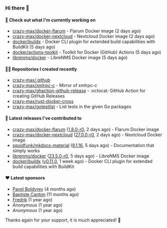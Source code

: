 ### Hi there 👋

#### 👷 Check out what I'm currently working on

- [crazy-max/docker-flarum](https://github.com/crazy-max/docker-flarum) - Flarum Docker image (2 days ago)
- [crazy-max/docker-nextcloud](https://github.com/crazy-max/docker-nextcloud) - Nextcloud Docker image (2 days ago)
- [docker/buildx](https://github.com/docker/buildx) - Docker CLI plugin for extended build capabilities with BuildKit (5 days ago)
- [docker/actions-toolkit](https://github.com/docker/actions-toolkit) - Toolkit for Docker (GitHub) Actions (5 days ago)
- [librenms/docker](https://github.com/librenms/docker) - LibreNMS Docker image (5 days ago)

#### 👨‍💻 Repositories I created recently

- [crazy-max/.github](https://github.com/crazy-max/.github)
- [crazy-max/xmlrpc-c](https://github.com/crazy-max/xmlrpc-c) - Mirror of xmlrpc-c
- [crazy-max/ghaction-github-release](https://github.com/crazy-max/ghaction-github-release) - :octocat: GitHub Action for creating GitHub Releases
- [crazy-max/rust-docker-cross](https://github.com/crazy-max/rust-docker-cross)
- [crazy-max/gotestlist](https://github.com/crazy-max/gotestlist) - List tests in the given Go packages

#### 🚀 Latest releases I've contributed to

- [crazy-max/docker-flarum](https://github.com/crazy-max/docker-flarum) ([1.8.0-r0](https://github.com/crazy-max/docker-flarum/releases/tag/1.8.0-r0), 2 days ago) - Flarum Docker image
- [crazy-max/docker-nextcloud](https://github.com/crazy-max/docker-nextcloud) ([27.0.0-r0](https://github.com/crazy-max/docker-nextcloud/releases/tag/27.0.0-r0), 2 days ago) - Nextcloud Docker image
- [squidfunk/mkdocs-material](https://github.com/squidfunk/mkdocs-material) ([9.1.16](https://github.com/squidfunk/mkdocs-material/releases/tag/9.1.16), 5 days ago) - Documentation that simply works
- [librenms/docker](https://github.com/librenms/docker) ([23.5.0-r0](https://github.com/librenms/docker/releases/tag/23.5.0-r0), 5 days ago) - LibreNMS Docker image
- [docker/buildx](https://github.com/docker/buildx) ([v0.11.0](https://github.com/docker/buildx/releases/tag/v0.11.0), 1 week ago) - Docker CLI plugin for extended build capabilities with BuildKit

#### ❤️ Latest sponsors
- [Pavel Boldyrev](https://github.com/bpg) (4 months ago)
- [Baptiste Canton](https://github.com/batmac) (11 months ago)
- [Fredrik](https://github.com/fredrikscode) (1 year ago)
- _Anonymous_ (1 year ago)
- _Anonymous_ (1 year ago)

Thanks again for your support, it is much appreciated! 🙏
